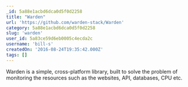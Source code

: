 ```yaml
---
_id: 5a88e1acbd6dca0d5f0d2258
title: "Warden"
url: 'https://github.com/warden-stack/Warden'
category: 5a88e1acbd6dca0d5f0d2258
slug: 'warden'
user_id: 5a83ce59d6eb0005c4ecda2c
username: 'bill-s'
createdOn: '2016-08-24T19:35:42.000Z'
tags: []
---
```


Warden is a simple, cross-platform library, built to solve the problem of monitoring the resources such as the websites, API, databases, CPU etc.
